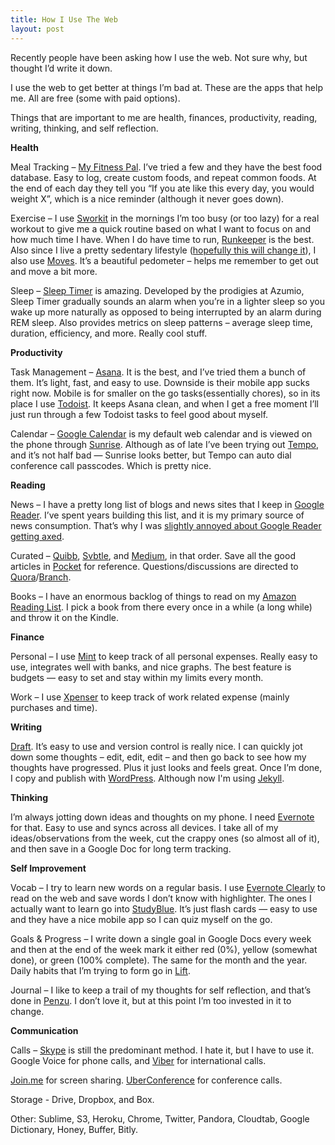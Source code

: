```yaml
---
title: How I Use The Web
layout: post
---
```


Recently people have been asking how I use the web. Not sure why, but thought I’d write it down.

I use the web to get better at things I’m bad at. These are the apps that help me. All are free (some with paid options).

Things that are important to me are health, finances, productivity, reading, writing, thinking, and self reflection.

**Health**

Meal Tracking – [My Fitness Pal](http://bit.ly/14ipM6q). I’ve tried a few and they have the best food database. Easy to log, create custom foods, and repeat common foods. At the end of each day they tell you “If you ate like this every day, you would weight X”, which is a nice reminder (although it never goes down).

Exercise – I use [Sworkit](http://bit.ly/14ipSLd) in the mornings I’m too busy (or too lazy) for a real workout to give me a quick routine based on what I want to focus on and how much time I have. When I do have time to run, [Runkeeper](http://bit.ly/YP0aGv) is the best. Also since I live a pretty sedentary lifestyle ([hopefully this will change it](http://chriseyin.wordpress.com/2013/03/24/standing-desk/)), I also use [Moves](http://bit.ly/14ipSeh). It’s a beautiful pedometer – helps me remember to get out and move a bit more.

Sleep – [Sleep Timer](http://bit.ly/14ipXhP) is amazing. Developed by the prodigies at Azumio, Sleep Timer gradually sounds an alarm when you’re in a lighter sleep so you wake up more naturally as opposed to being interrupted by an alarm during REM sleep. Also provides metrics on sleep patterns – average sleep time, duration, efficiency, and more. Really cool stuff.

**Productivity**

Task Management – [Asana](http://www.asana.com). It is the best, and I’ve tried them a bunch of them. It’s light, fast, and easy to use. Downside is their mobile app sucks right now. Mobile is for smaller on the go tasks(essentially chores), so in its place I use [Todoist](http://bit.ly/14ipWdP). It keeps Asana clean, and when I get a free moment I’ll just run through a few Todoist tasks to feel good about myself.

Calendar – [Google Calendar](http://calendar.google.com) is my default web calendar and is viewed on the phone through [Sunrise](http://bit.ly/YP0lBE). Although as of late I’ve been trying out [Tempo](http://bit.ly/14iq2lT), and it’s not half bad — Sunrise looks better, but Tempo can auto dial conference call passcodes. Which is pretty nice.

**Reading**

News – I have a pretty long list of blogs and news sites that I keep in [Google Reader](http://bit.ly/14iq512). I’ve spent years building this list, and it is my primary source of news consumption. That’s why I was [slightly annoyed about Google Reader getting axed](http://chriseyin.wordpress.com/2013/03/21/trust-in-a-consumer-business/).

Curated – [Quibb](http://bit.ly/14iq90w), [Svbtle](http://www.svbtle.com), and [Medium](http://www.medium.com), in that order. Save all the good articles in [Pocket](http://www.getpocket.com) for reference. Questions/discussions are directed to [Quora](http://www.quora.com)/[Branch](http://www.branch.com).

Books – I have an enormous backlog of things to read on my [Amazon Reading List](http://amzn.com/w/14VFOBTRXIMDJ). I pick a book from there every once in a while (a long while) and throw it on the Kindle.

**Finance**

Personal – I use [Mint](http://bit.ly/14iqh00) to keep track of all personal expenses. Really easy to use, integrates well with banks, and nice graphs. The best feature is budgets — easy to set and stay within my limits every month.

Work – I use [Xpenser](http://www.xpenser.com) to keep track of work related expense (mainly purchases and time).

**Writing**

[Draft](http://bit.ly/YP0y7H). It’s easy to use and version control is really nice. I can quickly jot down some thoughts – edit, edit, edit – and then go back to see how my thoughts have progressed. Plus it just looks and feels great. Once I’m done, I copy and publish with [WordPress](http://www.wordpress.com). Although now I'm using [Jekyll](http://jekyllrb.com/).

**Thinking**

I’m always jotting down ideas and thoughts on my phone. I need [Evernote](http://bit.ly/14iqlNB) for that. Easy to use and syncs across all devices. I take all of my ideas/observations from the week, cut the crappy ones (so almost all of it), and then save in a Google Doc for long term tracking.

**Self Improvement**

Vocab – I try to learn new words on a regular basis. I use [Evernote Clearly](http://bit.ly/10tTCBz) to read on the web and save words I don’t know with highlighter. The ones I actually want to learn go into [StudyBlue](http://bit.ly/YP0CEF). It’s just flash cards — easy to use and they have a nice mobile app so I can quiz myself on the go.

Goals & Progress – I write down a single goal in Google Docs every week and then at the end of the week mark it either red (0%), yellow (somewhat done), or green (100% complete). The same for the month and the year. Daily habits that I’m trying to form go in [Lift](http://lift.do).

Journal – I like to keep a trail of my thoughts for self reflection, and that’s done in [Penzu](http://www.penzu.com). I don’t love it, but at this point I’m too invested in it to change.

**Communication**

Calls – [Skype](http://www.skype.com) is still the predominant method. I hate it, but I have to use it. Google Voice for phone calls, and [Viber](http://bit.ly/YP0Hbo) for international calls.

[Join.me](http://www.join.me) for screen sharing. [UberConference](http://www.uberconference.com) for conference calls.

Storage - Drive, Dropbox, and Box.

Other: Sublime, S3, Heroku, Chrome, Twitter, Pandora, Cloudtab, Google Dictionary, Honey, Buffer, Bitly.